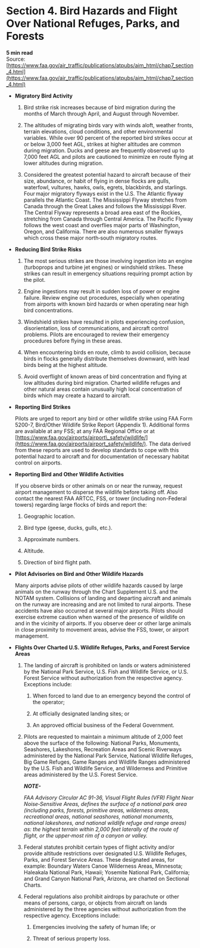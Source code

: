 # Section 4. Bird Hazards and Flight Over National Refuges, Parks, and Forests
**5 min read**  
Source: [https://www.faa.gov/air_traffic/publications/atpubs/aim_html/chap7_section_4.html](https://www.faa.gov/air_traffic/publications/atpubs/aim_html/chap7_section_4.html)

-   <strong>Migratory Bird Activity</strong>
    
    1.  Bird strike risk increases because of bird migration during the months of March through April, and August through November.
        
    2.  The altitudes of migrating birds vary with winds aloft, weather fronts, terrain elevations, cloud conditions, and other environmental variables. While over 90 percent of the reported bird strikes occur at or below 3,000 feet AGL, strikes at higher altitudes are common during migration. Ducks and geese are frequently observed up to 7,000 feet AGL and pilots are cautioned to minimize en route flying at lower altitudes during migration.
        
    3.  Considered the greatest potential hazard to aircraft because of their size, abundance, or habit of flying in dense flocks are gulls, waterfowl, vultures, hawks, owls, egrets, blackbirds, and starlings. Four major migratory flyways exist in the U.S. The Atlantic flyway parallels the Atlantic Coast. The Mississippi Flyway stretches from Canada through the Great Lakes and follows the Mississippi River. The Central Flyway represents a broad area east of the Rockies, stretching from Canada through Central America. The Pacific Flyway follows the west coast and overflies major parts of Washington, Oregon, and California. There are also numerous smaller flyways which cross these major north‐south migratory routes.
        
-   <strong>Reducing Bird Strike Risks</strong>
    
    1.  The most serious strikes are those involving ingestion into an engine (turboprops and turbine jet engines) or windshield strikes. These strikes can result in emergency situations requiring prompt action by the pilot.
        
    2.  Engine ingestions may result in sudden loss of power or engine failure. Review engine out procedures, especially when operating from airports with known bird hazards or when operating near high bird concentrations.
        
    3.  Windshield strikes have resulted in pilots experiencing confusion, disorientation, loss of communications, and aircraft control problems. Pilots are encouraged to review their emergency procedures before flying in these areas.
        
    4.  When encountering birds en route, climb to avoid collision, because birds in flocks generally distribute themselves downward, with lead birds being at the highest altitude.
        
    5.  Avoid overflight of known areas of bird concentration and flying at low altitudes during bird migration. Charted wildlife refuges and other natural areas contain unusually high local concentration of birds which may create a hazard to aircraft.
        
-   <strong>Reporting Bird Strikes</strong>
    
    Pilots are urged to report any bird or other wildlife strike using FAA Form 5200-7, Bird/Other Wildlife Strike Report (Appendix 1). Additional forms are available at any FSS; at any FAA Regional Office or at [https://www.faa.gov/airports/airport\_safety/wildlife/](https://www.faa.gov/airports/airport_safety/wildlife/). The data derived from these reports are used to develop standards to cope with this potential hazard to aircraft and for documentation of necessary habitat control on airports.
    
-   <strong>Reporting Bird and Other Wildlife Activities</strong>
    
    If you observe birds or other animals on or near the runway, request airport management to disperse the wildlife before taking off. Also contact the nearest FAA ARTCC, FSS, or tower (including non-Federal towers) regarding large flocks of birds and report the:
    
    1.  Geographic location.
        
    2.  Bird type (geese, ducks, gulls, etc.).
        
    3.  Approximate numbers.
        
    4.  Altitude.
        
    5.  Direction of bird flight path.
        
-   <strong>Pilot Advisories on Bird and Other Wildlife Hazards</strong>
    
    Many airports advise pilots of other wildlife hazards caused by large animals on the runway through the Chart Supplement U.S. and the NOTAM system. Collisions of landing and departing aircraft and animals on the runway are increasing and are not limited to rural airports. These accidents have also occurred at several major airports. Pilots should exercise extreme caution when warned of the presence of wildlife on and in the vicinity of airports. If you observe deer or other large animals in close proximity to movement areas, advise the FSS, tower, or airport management.
    
-   <strong>Flights Over Charted U.S. Wildlife Refuges, Parks, and Forest Service Areas</strong>
    
    1.  The landing of aircraft is prohibited on lands or waters administered by the National Park Service, U.S. Fish and Wildlife Service, or U.S. Forest Service without authorization from the respective agency. Exceptions include:
        
        1.  When forced to land due to an emergency beyond the control of the operator;
            
        2.  At officially designated landing sites; or
            
        3.  An approved official business of the Federal Government.
            
    2.  Pilots are requested to maintain a minimum altitude of 2,000 feet above the surface of the following: National Parks, Monuments, Seashores, Lakeshores, Recreation Areas and Scenic Riverways administered by the National Park Service, National Wildlife Refuges, Big Game Refuges, Game Ranges and Wildlife Ranges administered by the U.S. Fish and Wildlife Service, and Wilderness and Primitive areas administered by the U.S. Forest Service.
        
        <em><strong>NOTE-</strong></em>
        
        <em>FAA Advisory Circular AC 91-36, Visual Flight Rules (VFR) Flight Near Noise</em><em>‐</em><em>Sensitive Areas, defines the surface of a national park area (including parks, forests, primitive areas, wilderness areas, recreational areas, national seashores, national monuments, national lakeshores, and national wildlife refuge and range areas) as: the highest terrain within 2,000 feet laterally of the route of flight, or the upper</em><em>‐</em><em>most rim of a canyon or valley.</em>
        
    3.  Federal statutes prohibit certain types of flight activity and/or provide altitude restrictions over designated U.S. Wildlife Refuges, Parks, and Forest Service Areas. These designated areas, for example: Boundary Waters Canoe Wilderness Areas, Minnesota; Haleakala National Park, Hawaii; Yosemite National Park, California; and Grand Canyon National Park, Arizona, are charted on Sectional Charts.
        
    4.  Federal regulations also prohibit airdrops by parachute or other means of persons, cargo, or objects from aircraft on lands administered by the three agencies without authorization from the respective agency. Exceptions include:
        
        1.  Emergencies involving the safety of human life; or
            
        2.  Threat of serious property loss.